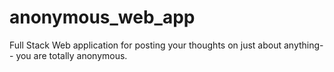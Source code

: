 # anonymous_web_app
Full Stack Web application for posting your thoughts on just about anything-- you are totally anonymous.
